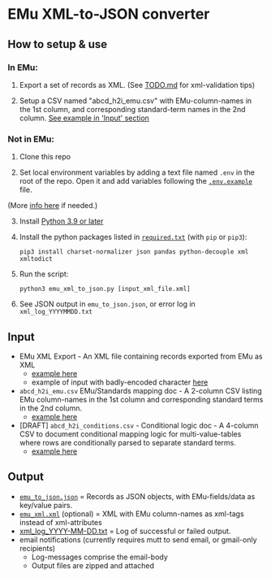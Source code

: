 # EMu XML-to-JSON converter

## How to setup & use

### In EMu:
1. Export a set of records as XML.  (See [TODO.md](https://github.com/magpiedin/EMu-xml-to-json/blob/main/TODO.md) for xml-validation tips)

2. Setup a CSV named "abcd_h2i_emu.csv" with EMu-column-names in the 1st column, and corresponding standard-term names in the 2nd column.  [See example in 'Input' section](#input)


### Not in EMu:

1. Clone this repo

2. Set local environment variables by adding a text file named `.env` in the root of the repo. Open it and add variables following the [`.env.example`](https://github.com/fieldmuseum/EMu-xml-to-json/blob/main/.env.example) file.

(More [info here](https://able.bio/rhett/how-to-set-and-get-environment-variables-in-python--274rgt5) if needed.)

3. Install [Python 3.9 or later](https://www.python.org/downloads/)

4. Install the python packages listed in [`required.txt`](https://github.com/fieldmuseum/EMu-xml-to-json/blob/main/required.txt) (with `pip` or `pip3`):

    `pip3 install charset-normalizer json pandas python-decouple xml xmltodict`

5. Run the script:

    `python3 emu_xml_to_json.py [input_xml_file.xml]`

6. See JSON output in `emu_to_json.json`, or error log in `xml_log_YYYYMMDD.txt`

## Input
- EMu XML Export - An XML file containing records exported from EMu as XML
    - [example here](https://github.com/fieldmuseum/EMu-xml-to-json/blob/main/data_in/2021-08-09/sample.xml)
    - example of input with badly-encoded character [here](https://github.com/fieldmuseum/EMu-xml-to-json/blob/main/data_in/2021-08-08/sample_bad.xml)
- `abcd_h2i_emu.csv` EMu/Standards mapping doc - A 2-column CSV listing EMu column-names in the 1st column and corresponding standard terms in the 2nd column.
    - [example here](https://github.com/fieldmuseum/EMu-xml-to-json/blob/main/mappings/abcd_h2i_emu.csv)
- [DRAFT] `abcd_h2i_conditions.csv` - Conditional logic doc - A 4-column CSV to document conditional mapping logic for multi-value-tables where rows are conditionally parsed to separate standard terms.
    - [example here](https://github.com/fieldmuseum/EMu-xml-to-json/blob/main/mappings/abcd_h2i_conditions.csv)

## Output
- [`emu_to_json.json`](https://github.com/fieldmuseum/EMu-xml-to-json/blob/main/sample_data_out/emu_to_json.json) = Records as JSON objects, with EMu-fields/data as key/value pairs.
- [`emu_xml.xml`](https://github.com/fieldmuseum/EMu-xml-to-json/blob/main/sample_data_out/emu_xml.xml) (optional) = XML with EMu column-names as xml-tags instead of xml-attributes
- [xml_log_YYYY-MM-DD.txt](https://github.com/fieldmuseum/EMu-xml-to-json/blob/main/log/xml_log_2021-07-24.txt) = Log of successful or failed output. 
- email notifications (currently requires mutt to send email, or gmail-only recipients)
    - Log-messages comprise the email-body
    - Output files are zipped and attached
